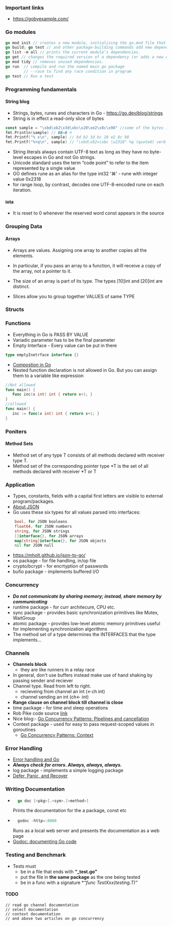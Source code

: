 ### Important links 
* https://gobyexample.com/ 

### Go modules  
```go
go mod init // creates a new module, initializing the go.mod file that describes it.
go build; go test // and other package-building commands add new dependencies to go.mod as needed.
go list -m all // prints the current module’s dependencies.
go get // changes the required version of a dependency (or adds a new dependency).
go mod tidy // removes unused dependencies.
go run  // compile and run the named main go package 
        // --race to find any race condition in program 
go test // Run a test 
```

### Programming fundamentals

#### String blog
* Strings, bytes, runes and characters in Go - https://go.dev/blog/strings 
* String is in effect a read-only slice of bytes
```go
const sample = "\xbd\xb2\x3d\xbc\x20\xe2\x8c\x98" //some of the bytes in the sample string are not valid ASCII, not even valid UTF-8
fmt.Println(sample) // ��=� ⌘
fmt.Printf("% x\n", sample) // bd b2 3d bc 20 e2 8c 98
fmt.Printf("%+q\n", sample) // "\xbd\xb2=\xbc \u2318" %q (quoted) verb will escape any non-printable byte sequences in a string
```
* String literals always contain UTF-8 text as long as they have no byte-level escapes in Go and not Go strings. 
* Unicode standard uses the term “code point” to refer to the item represented by a single value
* GO defines rune as an alias for the type int32 
    '⌘' - rune with integer value 0x2318
* for range loop, by contrast, decodes one UTF-8-encoded rune on each iteration.

#### iota 
* It is reset to 0 whenever the reserved word const appears in the source

### Grouping Data

#### Arrays
* Arrays are values. Assigning one array to another copies all the elements.
* In particular, if you pass an array to a function, it will receive a copy of the array, not a pointer to it.
* The size of an array is part of its type. The types [10]int and [20]int are distinct.

 * Slices allow you to group together VALUES of same TYPE

 ### Structs

 ### Functions
 * Everything in Go is PASS BY VALUE
 * Variadic parameter has to be the final parameter
 * Empty Interface - Every value can be put in there 
 ```go
 type emptyInetrface interface {}
 ```
 * [Compostion in Go](https://www.ardanlabs.com/blog/2015/09/composition-with-go.html)
 * Nested function declaration is not allowed in Go. But you can assign them to a variable like expression
 ```go
 //Not allowed
func main() {
    func inc(x int) int { return x+1; }
}
//allowed
func main() {
    inc := func(x int) int { return x+1; }
}

 ```

### Poniters
#### Method Sets 
* Method set of any type T consists of all methods declared with receiver type T.
* Method set of the corresponding pointer type *T is the set of all methods declared with receiver *T or T


### Application
 * Types, constants, fields with a capital first letters are visible to external program/packages.
 * [About JSON](https://htmlpreview.github.io/?https://github.com/GoesToEleven/golang-web-dev/blob/master/040_json/README.html)
* Go uses these six types for all values parsed into interfaces:
```go
    bool, for JSON booleans
    float64, for JSON numbers
    string, for JSON strings
    []interface{}, for JSON arrays
    map[string]interface{}, for JSON objects
    nil for JSON null
```
* https://mholt.github.io/json-to-go/ 
* os package - for file handling, in/op file
* crypto/bcrypt - for encrtyption of passwords 
* bufio package - implements buffered I/O 

### Concurrency
* _**Do not communicate by sharing memory; instead, share memory by communicating**_
* runtime package - for curr architecure, CPU etc.
* sync package - provides basic synchronization primitives like Mutex, WaitGroup
* atomic package - provides low-level atomic memory primitives useful for implementing synchronization algorithms
* The method set of a type determines the INTERFACES that the type implements...

### Channels
* **Channels block**
    * they are like runners in a relay race
* In general, don't use buffers instead make use of hand shaking by passing sender and reciever
* Channel type. Read from left to right.
    * recieveing from channel an int (<-ch int)
    * channel sending an int (ch<- int)
* **Range clause on channel block till channel is close**
* time package -  for time and sleep operations 
* Rob Pike code source [link](https://talks.golang.org/2012/concurrency.slide#25)
* Nice blog:- [Go Concurrency Patterns: Pipelines and cancellation](https://blog.golang.org/pipelines)
* Context package - used for easy to pass request-scoped values in goroutines
    * [Go Concurrency Patterns: Context](https://go.dev/blog/context)

### Error Handling
* [Error handling and Go](https://go.dev/blog/error-handling-and-go)
* _**Always check for errors. Always, always, always.**_
* log package - implements a simple logging package
* [Defer, Panic, and Recover](https://go.dev/blog/defer-panic-and-recover)

### Writing Documentation
* ```go 
    go doc [<pkg>].<sym>.[<method>]
    ```
    Prints the documentation for the a package, const etc
* ```go
    godoc -http=:8000
    ```
    Runs as a local web server and presents the documentation as a web page
* [Godoc: documenting Go code](https://go.dev/blog/godoc)

### Testing and Benchmark
* Tests must
    * be in a file that ends with **“_test.go”**
    * put the file in **the same package** as the one being tested
    * be in a func with a signature **“func TestXxx(*testing.T)”**


#### TODO
    // read go channel documentation
    // select documentation
    // context documentation
    // and above two articles on go concurrency
    
    